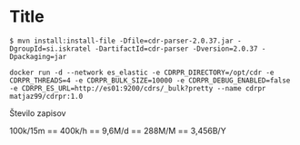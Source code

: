 # Title

```
$ mvn install:install-file -Dfile=cdr-parser-2.0.37.jar -DgroupId=si.iskratel -DartifactId=cdr-parser -Dversion=2.0.37 -Dpackaging=jar
```



```
docker run -d --network es_elastic -e CDRPR_DIRECTORY=/opt/cdr -e CDRPR_THREADS=4 -e CDRPR_BULK_SIZE=10000 -e CDRPR_DEBUG_ENABLED=false -e CDRPR_ES_URL=http://es01:9200/cdrs/_bulk?pretty --name cdrpr matjaz99/cdrpr:1.0
```


Število zapisov

100k/15m == 400k/h == 9,6M/d == 288M/M == 3,456B/Y
